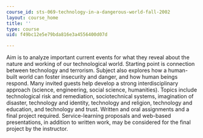 ```yaml
---
course_id: sts-069-technology-in-a-dangerous-world-fall-2002
layout: course_home
title: ''
type: course
uid: f49bc12e5e79bda816e3a4556400d07d

---
```

Aim is to analyze important current events for what they reveal about the nature and working of our technological world. Starting point is connection between technology and terrorism. Subject also explores how a human-built world can foster insecurity and danger, and how human beings respond. Many invited guests help develop a strong interdisciplinary approach (science, engineering, social science, humanities). Topics include technological risk and remediation, sociotechnical systems, imagination of disaster, technology and identity, technology and religion, technology and education, and technology and trust. Written and oral assignments and a final project required. Service-learning proposals and web-based presentations, in addition to written work, may be considered for the final project by the instructor.
